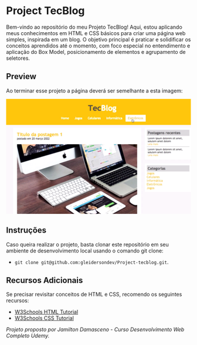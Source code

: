 # Project TecBlog

Bem-vindo ao repositório do meu Projeto TecBlog! Aqui, estou aplicando meus conhecimentos em HTML e CSS básicos para criar uma página web simples, inspirada em um blog. O objetivo principal é praticar e solidificar os conceitos aprendidos até o momento, com foco especial no entendimento e aplicação do Box Model, posicionamento de elementos e agrupamento de seletores.

## Preview

Ao terminar esse projeto a página deverá ser semelhante a esta imagem:

![imagem do projeto](/imgs/projeto.png)


## Instruções

Caso queira realizar o projeto, basta clonar este repositório em seu ambiente de desenvolvimento local usando o comando git clone: 

* `git clone git@github.com:gleidersondev/Project-tecblog.git`.

## Recursos Adicionais

Se precisar revisitar conceitos de HTML e CSS, recomendo os seguintes recursos:

+ [W3Schools HTML Tutorial](https://www.w3schools.com/html/)
+ [W3Schools CSS Tutorial](https://www.w3schools.com/css/)

*Projeto proposto por Jamilton Damasceno - Curso Desenvolvimento Web Completo Udemy.*


